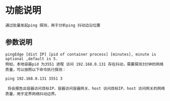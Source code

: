 # 功能说明

    通过批量发起ping 探测，用于分析ping 抖动边沿位置
	
## 参数说明

    pingEdge [dist IP] [pid of container process] [minutes], minute is optional ,default is 5.
    例如，本地容器pid 为3551 进程 访问 192.168.0.131 存在抖动，需要探测3分钟的网络质量，可以按照以下命令执行探测：

```
ping 192.168.0.131 3551 3
```

     将会报告出容器访问目标IP，容器访问容器网关、host 访问目标IP，host 访问网关的网络质量，用于定界网络抖动边界。